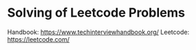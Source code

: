 # Solving of Leetcode Problems
Handbook: https://www.techinterviewhandbook.org/
Leetcode: https://leetcode.com/